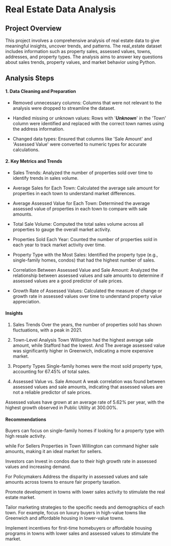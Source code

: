 # Real Estate Data Analysis
## Project Overview
This project involves a comprehensive analysis of real estate data to give meaningful insights, uncover trends, and patterns. The real_estate dataset includes information such as property sales, assessed values, towns, addresses, and property types. The analysis aims to answer key questions about sales trends, property values, and market behavior using Python.
## Analysis Steps
#### 1. Data Cleaning and Preparation
- Removed unnecessary columns: Columns that were not relevant to the analysis were dropped to streamline the dataset.

- Handled missing or unknown values: Rows with '***Unknown***' in the 'Town' column were identified and replaced with the correct town names using the address information.

- Changed data types: Ensured that columns like 'Sale Amount' and 'Assessed Value' were converted to numeric types for accurate calculations.

#### 2. Key Metrics and Trends
- Sales Trends: Analyzed the number of properties sold over time to identify trends in sales volume.

- Average Sales for Each Town: Calculated the average sale amount for properties in each town to understand market differences.

- Average Assessed Value for Each Town: Determined the average assessed value of properties in each town to compare with sale amounts.

- Total Sale Volume: Computed the total sales volume across all properties to gauge the overall market activity.

- Properties Sold Each Year: Counted the number of properties sold in each year to track market activity over time.

- Property Type with the Most Sales: Identified the property type (e.g., single-family homes, condos) that had the highest number of sales.

- Correlation Between Assessed Value and Sale Amount: Analyzed the relationship between assessed values and sale amounts to determine if assessed values are a good predictor of sale prices.

- Growth Rate of Assessed Values: Calculated the measure of change or growth rate in assessed values over time to understand property value appreciation.

#### Insights
1. Sales Trends
Over the years, the number of properties sold has shown fluctuations, with a peak in 2021.

2. Town-Level Analysis
Town Willington had the highest average sale amount, while Stafford had the lowest. And The average assessed value was significantly higher in Greenwich, indicating a more expensive market.

3. Property Types
Single-family homes were the most sold property type, accounting for 67.45% of total sales.

4. Assessed Value vs. Sale Amount
A weak correlation was found between assessed values and sale amounts, indicating that assessed values are not a reliable predictor of sale prices.

Assessed values have grown at an average rate of 5.62% per year, with the highest growth observed in Public Utility at 300.00%.

#### Recommendations
Buyers can focus on single-family homes if looking for a property type with high resale activity.

while For Sellers Properties in Town Willington can command higher sale amounts, making it an ideal market for sellers.

Investors can Invest in condos due to their high growth rate in assessed values and increasing demand.

For Policymakers Address the disparity in assessed values and sale amounts across towns to ensure fair property taxation.

Promote development in towns with lower sales activity to stimulate the real estate market.

Tailor marketing strategies to the specific needs and demographics of each town. For example, focus on luxury buyers in high-value towns like Greenwich and affordable housing in lower-value towns.

Implement incentives for first-time homebuyers or affordable housing programs in towns with lower sales and assessed values to stimulate the market.
